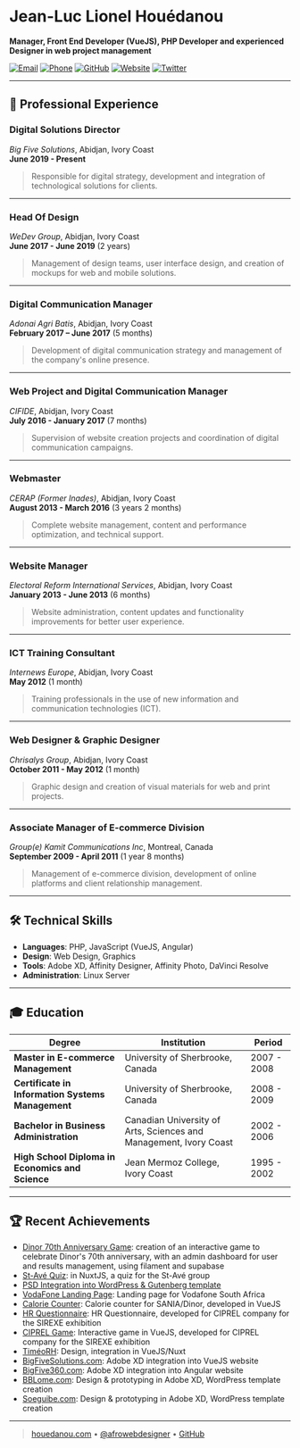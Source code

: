 # **Jean-Luc Lionel Houédanou** 

**Manager, Front End Developer (VueJS), PHP Developer and experienced Designer in web project management**

[![Email](https://img.shields.io/badge/Email-jeanluc%40houedanou.com-blue)](mailto:jeanluc@houedanou.com)
[![Phone](https://img.shields.io/badge/Phone-%2B225%2007%2048%2034%2082%2021-green)](tel:+22507483482021)
[![GitHub](https://img.shields.io/badge/GitHub-jhouedanou-181717)](https://github.com/jhouedanou)
[![Website](https://img.shields.io/badge/Website-houedanou.com-orange)](https://houedanou.com)
[![Twitter](https://img.shields.io/badge/Twitter-%40afrowebdesigner-1DA1F2)](https://twitter.com/afrowebdesigner)

---
## 💼 **Professional Experience**

### **Digital Solutions Director**

_Big Five Solutions_, Abidjan, Ivory Coast  
**June 2019 - Present**

> Responsible for digital strategy, development and integration of technological solutions for clients.

---

### **Head Of Design**

_WeDev Group_, Abidjan, Ivory Coast  
**June 2017 - June 2019** (2 years)

> Management of design teams, user interface design, and creation of mockups for web and mobile solutions.

---

### **Digital Communication Manager**

_Adonai Agri Batis_, Abidjan, Ivory Coast  
**February 2017 – June 2017** (5 months)

> Development of digital communication strategy and management of the company's online presence.

---

### **Web Project and Digital Communication Manager**

_CIFIDE_, Abidjan, Ivory Coast  
**July 2016 - January 2017** (7 months)

> Supervision of website creation projects and coordination of digital communication campaigns.

---

### **Webmaster**

_CERAP (Former Inades)_, Abidjan, Ivory Coast  
**August 2013 - March 2016** (3 years 2 months)

> Complete website management, content and performance optimization, and technical support.

---

### **Website Manager**

_Electoral Reform International Services_, Abidjan, Ivory Coast  
**January 2013 - June 2013** (6 months)

> Website administration, content updates and functionality improvements for better user experience.

---

### **ICT Training Consultant**

_Internews Europe_, Abidjan, Ivory Coast  
**May 2012** (1 month)

> Training professionals in the use of new information and communication technologies (ICT).

---

### **Web Designer & Graphic Designer**

_Chrisalys Group_, Abidjan, Ivory Coast  
**October 2011 - May 2012** (1 month)

> Graphic design and creation of visual materials for web and print projects.

---

### **Associate Manager of E-commerce Division**

_Group(e) Kamit Communications Inc_, Montreal, Canada  
**September 2009 - April 2011** (1 year 8 months)

> Management of e-commerce division, development of online platforms and client relationship management.

---

## 🛠 **Technical Skills**

- **Languages**: PHP, JavaScript (VueJS, Angular)
- **Design**: Web Design, Graphics
- **Tools**: Adobe XD, Affinity Designer, Affinity Photo, DaVinci Resolve
- **Administration**: Linux Server

---

## 🎓 **Education**

| Degree                                            | Institution                                                              | Period      |
| ------------------------------------------------- | ------------------------------------------------------------------------ | ----------- |
| **Master in E-commerce Management**               | University of Sherbrooke, Canada                                         | 2007 - 2008 |
| **Certificate in Information Systems Management** | University of Sherbrooke, Canada                                         | 2008 - 2009 |
| **Bachelor in Business Administration**           | Canadian University of Arts, Sciences and Management, Ivory Coast        | 2002 - 2006 |
| **High School Diploma in Economics and Science**  | Jean Mermoz College, Ivory Coast                                        | 1995 - 2002 |

---

## 🏆 **Recent Achievements**

- [Dinor 70th Anniversary Game](https://roue.dinorapp.com/): creation of an interactive game to celebrate Dinor's 70th anniversary, with an admin dashboard for user and results management, using filament and supabase
- [St-Avé Quiz](https://quizzstave.netlify.app/): in NuxtJS, a quiz for the St-Avé group
- [PSD Integration into WordPress & Gutenberg template](https://soboa95ans.sn)
- [VodaFone Landing Page](https://txtengage-vodafone.vercel.app/): Landing page for Vodafone South Africa
- [Calorie Counter](https://dinor-calorie-counter-alt.vercel.app/): Calorie counter for SANIA/Dinor, developed in VueJS
- [HR Questionnaire](https://ciprelrh.netlify.app/): HR Questionnaire, developed for CIPREL company for the SIREXE exhibition
- [CIPREL Game](https://jeuciprel.vercel.app/): Interactive game in VueJS, developed for CIPREL company for the SIREXE exhibition
- [TiméoRH](https://timeo-rh.vercel.app/): Design, integration in VueJS/Nuxt
- [BigFiveSolutions.com](https://bigfivesolutions.com/): Adobe XD integration into VueJS website
- [BigFive360.com](https://bigfive360.com): Adobe XD integration into Angular website
- [BBLome.com](https://bblome.com): Design & prototyping in Adobe XD, WordPress template creation
- [Soeguibe.com](https://soeguibe.com): Design & prototyping in Adobe XD, WordPress template creation

---

> [houedanou.com](https://houedanou.com) • [@afrowebdesigner](https://twitter.com/afrowebdesigner) • [GitHub](https://github.com/jhouedanou)
